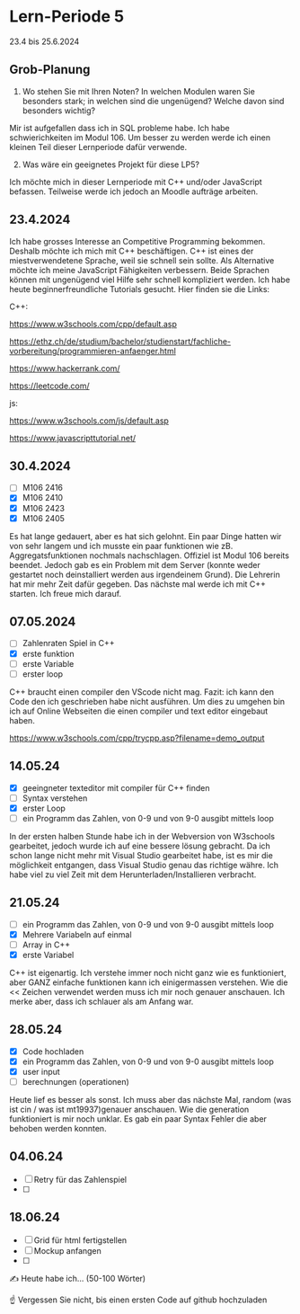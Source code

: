 # Lern-Periode 5

23.4 bis 25.6.2024

## Grob-Planung

1. Wo stehen Sie mit Ihren Noten? In welchen Modulen waren Sie besonders stark; in welchen sind die ungenügend? Welche davon sind besonders wichtig?

Mir ist aufgefallen dass ich in SQL probleme habe. Ich habe schwierichkeiten im Modul 106. Um besser zu werden werde ich einen kleinen Teil dieser Lernperiode dafür verwende.
   
2. Was wäre ein geeignetes Projekt für diese LP5?

Ich möchte mich in dieser Lernperiode mit C++ und/oder JavaScript befassen. Teilweise werde ich jedoch an Moodle aufträge arbeiten.

## 23.4.2024

Ich habe grosses Interesse an Competitive Programming bekommen. Deshalb möchte ich mich mit C++ beschäftigen. C++ ist eines der miestverwendetene Sprache, weil sie schnell sein sollte. Als Alternative möchte ich meine JavaScript Fähigkeiten verbessern. Beide Sprachen können mit ungenügend viel Hilfe sehr schnell kompliziert werden.
Ich habe heute beginnerfreundliche Tutorials gesucht. Hier finden sie die Links:

C++:

https://www.w3schools.com/cpp/default.asp

https://ethz.ch/de/studium/bachelor/studienstart/fachliche-vorbereitung/programmieren-anfaenger.html

https://www.hackerrank.com/

https://leetcode.com/

js:

https://www.w3schools.com/js/default.asp

https://www.javascripttutorial.net/


## 30.4.2024

- [ ] M106 2416
- [x] M106 2410
- [x] M106 2423
- [x] M106 2405

Es hat lange gedauert, aber es hat sich gelohnt. Ein paar Dinge hatten wir von sehr langem und ich musste ein paar funktionen wie zB. Aggregatsfunktionen nochmals nachschlagen. Offiziel ist Modul 106 bereits beendet. Jedoch gab es ein Problem mit dem Server (konnte weder gestartet noch deinstalliert werden aus irgendeinem Grund). Die Lehrerin hat mir mehr Zeit dafür gegeben. Das nächste mal werde ich mit C++ starten. Ich freue mich darauf.

## 07.05.2024

- [ ] Zahlenraten Spiel in C++
- [x] erste funktion 
- [ ] erste Variable
- [ ] erster loop

C++ braucht einen compiler den VScode nicht mag. Fazit: ich kann den Code den ich geschrieben habe nicht ausführen. Um dies zu umgehen bin ich auf Online Webseiten die einen compiler und text editor eingebaut haben.

https://www.w3schools.com/cpp/trycpp.asp?filename=demo_output

## 14.05.24

- [x] geeingneter texteditor mit compiler für C++ finden
- [ ] Syntax verstehen
- [x] erster Loop
- [ ] ein Programm das Zahlen, von 0-9 und von 9-0 ausgibt mittels loop

In der ersten halben Stunde habe ich in der Webversion von W3schools gearbeitet, jedoch wurde ich auf eine bessere lösung gebracht. Da ich schon lange nicht mehr mit Visual Studio gearbeitet habe, ist es mir die möglichkeit entgangen, dass Visual Studio genau das richtige währe. Ich habe viel zu viel Zeit mit dem Herunterladen/Installieren verbracht. 

## 21.05.24

- [ ] ein Programm das Zahlen, von 0-9 und von 9-0 ausgibt mittels loop
- [x] Mehrere Variabeln auf einmal
- [ ] Array in C++ 
- [X] erste Variabel

C++ ist eigenartig. Ich verstehe immer noch nicht ganz wie es funktioniert, aber GANZ einfache funktionen kann ich einigermassen verstehen. Wie die << Zeichen verwendet werden muss ich mir noch genauer anschauen. Ich merke aber, dass ich schlauer als am Anfang war.

## 28.05.24

- [x] Code hochladen
- [x] ein Programm das Zahlen, von 0-9 und von 9-0 ausgibt mittels loop
- [x] user input
- [ ] berechnungen (operationen)

Heute lief es besser als sonst. Ich muss aber das nächste Mal, random (was ist cin / was ist mt19937)genauer anschauen. Wie die generation funktioniert is mir noch unklar. Es gab ein paar Syntax Fehler die aber behoben werden konnten.

## 04.06.24

- [ ] Retry für das Zahlenspiel
- [ ] 

## 18.06.24

- [ ] Grid für html fertigstellen
- [ ] Mockup anfangen
- [ ] 

✍️ Heute habe ich... (50-100 Wörter)


☝️ Vergessen Sie nicht, bis einen ersten Code auf github hochzuladen
